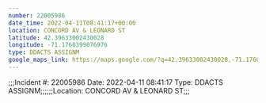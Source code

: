 ```yaml
---
number: 22005986
date_time: 2022-04-11T08:41:17+00:00
location: CONCORD AV & LEONARD ST
latitude: 42.39633002430028
longitude: -71.1760399076976
type: DDACTS ASSIGNM
google_maps_link: https://maps.google.com/?q=42.39633002430028,-71.1760399076976
---
```


;;;Incident #: 22005986  Date: 2022-04-11 08:41:17   Type: DDACTS ASSIGNM;;;;;;Location: CONCORD AV & LEONARD ST;;;
